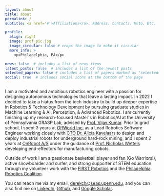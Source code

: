 ```yaml
---
layout: about
title: about
permalink: /
subtitle: <a href='#'>Affiliations</a>. Address. Contacts. Moto. Etc.

profile:
  align: right
  image: prof_pic.jpg
  image_circular: false # crops the image to make it circular
  more_info: >
    <p>Philadelphia, PA</p>

news: false  # includes a list of news items
latest_posts: false  # includes a list of the newest posts
selected_papers: false # includes a list of papers marked as "selected={true}"
social: true  # includes social icons at the bottom of the page
---
```


I am a motivated and ambitious robotics engineer with a passion for designing autonomous technologies that leave a lasting impact. In 2022 I decided to take a hiatus from the tech industry to build up deeper expertise in Robotics & Technology Development by pursuing graduate studies in Machine Learning & AI, Perception, & Advanced Robotics. I am currently finishing up my research-focused Master's in Robotics/AI at the University of Pennsylvania GRASP Lab, advised by [Prof. Vijay Kumar](https://www.kumarrobotics.org/dr-vijay-kumar/). Prior to grad school, I spent 3 years at [OffWorld Inc.](https://www.offworld.ai/) as a Lead Robotics Software Engineer working closely with [CTO Dr. Alicia Kavelaars](https://www.linkedin.com/in/alicia-kavelaars/) to design and deploy industrial robots for underground hard-rock mining, and I spent 2 years at [OnRobot A/S](https://onrobot.com/en) under the guidance of [Prof. Nicholas Wettels](https://www.linkedin.com/in/nicholas-wettels-48aaa83/) developing end-effectors for manufacturing cobots.

Outside of work I am a passionate basketball player and fan (Go Warriors!), active snowboarder and surfer, and strong supporter of STEM education through my volunteer work with the [FIRST Robotics](https://www.firstinspires.org/) and the [Philadelphia Robotics Coalition](https://roboticscoalition.org/).

You can reach me via my email, [derekch@seas.upenn.edu](derekch@seas.upenn.edu), and you can also find me on [LinkedIn](https://www.linkedin.com/in/derekwcheng/), [Github](https://github.com/dcheng289), and [Google Scholar]().

<!-- Put your address / P.O. box / other info right below your picture. You can also disable any of these elements by editing `profile` property of the YAML header of your `_pages/about.md`. Edit `_bibliography/papers.bib` and Jekyll will render your [publications page](/al-folio/publications/) automatically. -->

<!-- Link to your social media connections, too. This theme is set up to use [Font Awesome icons](https://fontawesome.com/) and [Academicons](https://jpswalsh.github.io/academicons/), like the ones below. Add your Facebook, Twitter, LinkedIn, Google Scholar, or just disable all of them. -->